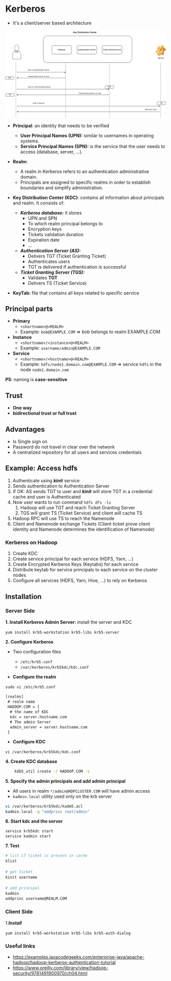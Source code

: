 # Kerberos

- It's a client/server based architecture

![picture alt](../img/kerberos.png "kerberos")

- **Principal**: an identity that needs to be verified
  - **User Principal Names (UPN):** similar to usernames in operating systems.
  - **Service Principal Names (SPN):** is the service that the user needs to access (database, server, ...).

- **Realm**:
  - A realm in Kerberos refers to an authentication administrative domain.
  - Principals are assigned to specific realms in order to establish boundaries and simplify administration.

- **Key Distribution Center (KDC)**: contains all information about principals and realm. It consists of:
  - ***Kerberos database:*** it stores  
    - UPN and SPN
    - To which realm principal belongs to
    - Encryption keys
    - Tickets validation duration
    - Expiration date
    - ...
  - ***Authentication Server (AS):***
    - Delivers TGT (Ticket Granting Ticket)
    - Authenticates users
    - TGT is delivered if authentication is successful
  - ***Ticket Granting Server (TGS):***
    - Validates **TGT**
    - Delivers TS (Ticket Service)
- **KeyTab:** file that contains all keys related to specific service

## Principal parts

- **Primary**
  - ```<shortname>@<REALM>```
  - Example: ```bob@EXAMPLE.COM``` => bob belongs to realm EXAMPLE.COM
- **Instance**
  - ```<shortname>/<instance>@<REALM>```
  - Example: ```username/admin@EXAMPLE.COM```
- **Service**
  - ```<shortname>/<hostname>@<REALM>```
  - Example: ```hdfs/node1.domain.com@EXAMPLE.COM``` => service ```hdfs``` in the node ```node1.domain.com```

**PS**: naming is **case-sensitive**

## Trust

- **One way**
- **bidirectional trust or full trust**

## Advantages

- Is Single sign on
- Password do not travel in clear over the network
- A centralized repository for all users and services credentials

## Example: Access hdfs

1. Authenticate using ***kinit*** service
2. Sends authentication to Authentication Server
3. If OK: AS sends TGT to user and ***kinit*** will store TGT in a credential cache and user is Authenticated
4. Now user wants to run command ```hdfs dfs -ls ```
    1. Hadoop will use TGT and reach Ticket Granting Server
    2. TGS will grant TS (Ticket Service) and client will cache TS
5. Hadoop RPC will use TS to reach the Namenode
6. Client and Namenode exchange Tickets (Client ticket prove client identity and Namenode determines the identification of Namenode)

### Kerberos on Hadoop

1. Create KDC
2. Create service principal for each service (HDFS, Yarn, ...)
3. Create Encrypted Kerberos Keys (Keytabs) for each service
4. Distribute keytab for service principals to each service on the cluster nodes
5. Configure all services (HDFS, Yarn, Hive, ...) to rely on Kerberos

## Installation

### Server Side

**1. Install Kerberos Admin Server:** install the server and KDC

```yum install krb5-workstation krb5-libs krb5-server```

**2. Configure Kerberos**

- Two configuration files
  - `/etc/krb5.conf`
  - `/var/kerberos/krb5kdc/kdc.conf`

- **Configure the realm**

```sudo vi /etc/krb5.conf```

```
[realms]
 # realm name
 HADOOP.COM = {  
  # the name of KDC
  kdc = server.hostname.com
  # The admin Server
  admin_server = server.hostname.com 
 }
```

- **Configure KDC**

```vi /var/kerberos/krb5kdc/kdc.conf```

**4. Create KDC database**

```sh
    kdb5_util create -r HADOOP.COM -s
```

**5. Specify the admin principals and add admin principal**

- All users in realm ```*/admin@HDPCLUSTER.COM``` will have admin access
- ```kadmin.local``` utility used only on the krb server

```sh
vi /var/kerberos/krb5kdc/kadm5.acl
kadmin.local -q "addprinc root/admin"
```

**6. Start kdc and the server**

```
service krb5kdc start
service kadmin start
```

**7. Test**

```sh
# list if ticket is present in cache
klist

# get ticket
kinit username

# add principal
kadmin
addprinc username@REALM.COM
```

### Client Side

1.***Install***

```yum install krb5-workstation krb5-libs krb5-auth-dialog```

### Useful links

- https://examples.javacodegeeks.com/enterprise-java/apache-hadoop/hadoop-kerberos-authentication-tutorial
- https://www.oreilly.com/library/view/hadoop-security/9781491900970/ch04.html
